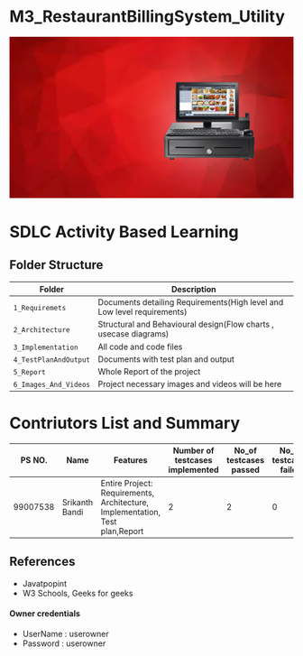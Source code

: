 # M3_RestaurantBillingSystem_Utility

![Billing System](./6_Images_And_Videos/billingsystem.jpg)

# SDLC Activity Based Learning 

## Folder Structure
| Folder | Description |
|--------|-------------|
| `1_Requiremets` | Documents detailing Requirements(High level and Low level requirements) |
| `2_Architecture` | Structural and Behavioural design(Flow charts , usecase diagrams) |
| `3_Implementation` | All code and code files |
| `4_TestPlanAndOutput` | Documents with test plan and output |
| `5_Report` | Whole Report of the project |
| `6_Images_And_Videos` | Project necessary images and videos will be here |

# Contriutors List and Summary

| PS NO. | Name | Features | Number of testcases implemented | No_of testcases passed | No_of testcases failed | 
|--------|------|----------|---------------------------------|------------------------|------------------------|
| 99007538 | Srikanth Bandi | Entire Project: Requirements, Architecture, Implementation, Test plan,Report | 2 | 2 | 0 |



## References

* Javatpopint
* W3 Schools, Geeks for geeks

#### Owner credentials
* UserName : userowner
* Password : userowner